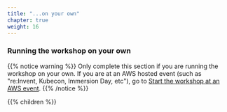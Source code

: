```yaml
---
title: "...on your own"
chapter: true
weight: 16
---
```


### Running the workshop on your own


{{% notice warning %}}
Only complete this section if you are running the workshop on your own. If you are at an AWS hosted event (such as "re\:Invent, Kubecon, Immersion Day, etc"), go to [Start the workshop at an AWS event](/content/1_Prerequisites/aws_event/_index.md).
{{% /notice %}}

{{% children %}}
